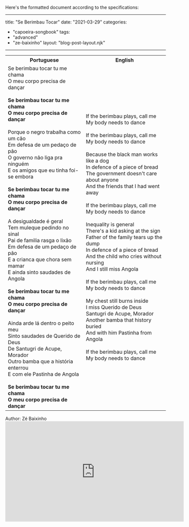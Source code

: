 Here's the formatted document according to the specifications:

---
title: "Se Berimbau Tocar"
date: "2021-03-29"
categories: 
  - "capoeira-songbook"
tags: 
  - "advanced"
  - "ze-baixinho"
layout: "blog-post-layout.njk"
---

<table class="capoeira-table">
    <tr class="header-row">
        <th>Portuguese</th>
        <th>English</th>
    </tr>
    <tr>
        <td>Se berimbau tocar tu me chama<br>O meu corpo precisa de dançar<br><br><strong>Se berimbau tocar tu me chama<br>O meu corpo precisa de dançar</strong><br><br>Porque o negro trabalha como um cão<br>Em defesa de um pedaço de pão<br>O governo não liga pra ninguém<br>E os amigos que eu tinha foi-se embora<br><br><strong>Se berimbau tocar tu me chama<br>O meu corpo precisa de dançar</strong><br><br>A desigualdade é geral<br>Tem muleque pedindo no sinal<br>Pai de familia rasga o lixão<br>Em defesa de um pedaço de pão<br>E a crianca que chora sem mamar<br>E ainda sinto saudades de Angola<br><br><strong>Se berimbau tocar tu me chama<br>O meu corpo precisa de dançar</strong><br><br>Ainda arde lá dentro o peito meu<br>Sinto saudades de Querido de Deus<br>De Santugri de Acupe, Morador<br>Outro bamba que a história enterrou<br>E com ele Pastinha de Angola<br><br><strong>Se berimbau tocar tu me chama<br>O meu corpo precisa de dançar</strong></td>
        <td>If the berimbau plays, call me<br>My body needs to dance<br><br>If the berimbau plays, call me<br>My body needs to dance<br><br>Because the black man works like a dog<br>In defence of a piece of bread<br>The government doesn't care about anyone<br>And the friends that I had went away<br><br>If the berimbau plays, call me<br>My body needs to dance<br><br>Inequality is general<br>There's a kid asking at the sign<br>Father of the family tears up the dump<br>In defence of a piece of bread<br>And the child who cries without nursing<br>And I still miss Angola<br><br>If the berimbau plays, call me<br>My body needs to dance<br><br>My chest still burns inside<br>I miss Querido de Deus<br>Santugri de Acupe, Morador<br>Another bamba that history buried<br>And with him Pastinha from Angola<br><br>If the berimbau plays, call me<br>My body needs to dance</td>
    </tr>
</table>

<figcaption>
Author: Zé Baixinho
</figcaption>

<iframe width="560" height="315" src="https://www.youtube.com/embed/6z2uMYHs4Qs" title="YouTube video player" frameborder="0" allow="accelerometer; autoplay; clipboard-write; encrypted-media; gyroscope; picture-in-picture" allowfullscreen></iframe>
